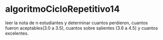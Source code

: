 # algoritmoCicloRepetitivo14
leer la nota de n estudiantes y determinar cuantos perdieron, cuantos fueron aceptables(3.0 a 3.5), cuantos sobre salientes (3.6 a 4.5) y cuantos excelentes.

